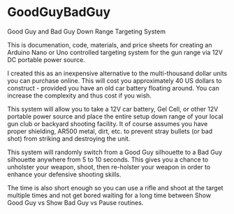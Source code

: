 # GoodGuyBadGuy
Good Guy and Bad Guy Down Range Targeting System

This is documenation, code, materials, and price sheets for creating an Arduino Nano or Uno controlled targeting system for the gun range via 12V DC portable power source.

I created this as an inexpensive alternative to the multi-thousand dollar units you can purchase online.  This will cost you approximately 40 US dollars to construct - provided you have an old car battery floating around.  You can increase the complexity and thus cost if you wish.

This system will allow you to take a 12V car battery, Gel Cell, or other 12V portable power source and place the entire setup down range of your local gun club or backyard shooting facility.  It of course assumes you have proper shielding, AR500 metal, dirt, etc. to prevent stray bullets (or bad shot) from striking and destroying the unit.

This system will randomly switch from a Good Guy silhouette to a Bad Guy silhouette anywhere from 5 to 10 seconds.  This gives you a chance to unholster your weapon, shoot, then re-holster your weapon in order to enhance your defensive shooting skills.

The time is also short enough so you can use a rifle and shoot at the target multiple times and not get bored waiting for a long time between Show Good Guy vs Show Bad Guy vs Pause routines.

